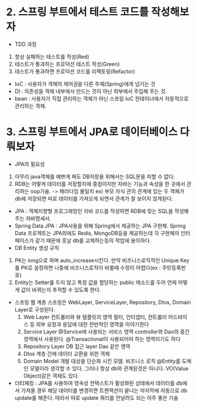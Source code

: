 # 2. 스프링 부트에서 테스트 코드를 작성해보자
* TDD 과정
1. 항상 실패하는 테스트를 작성(Red)
2. 테스트가 통과하는 프로덕션 테스트 작성(Green)
3. 테스트가 통과하면 프로덕션 코드를 리펙토링(Refactor)
* IoC : 사용자가 객체의 제어권을 다른 주체(Spring)에게 넘기는 것
* DI : 의존성을 객체 내부에서 만드는 것이 아닌 외부에서 주입해 주는 것.  
* bean : 사용자가 직접 관리하는 객체가 아닌 스프링 IoC 컨테이너에서 자동적으로 관리하는 객체.

# 3. 스프링 부트에서 JPA로 데이터베이스 다뤄보자
* JPA의 필요성
1. 아무리 java객체를 예쁘게 짜도 DB저장을 위해서는 SQL문을 피할 수 없다. 
2. RDB는 어떻게 데이터를 저장할지에 중점이지만 자바는 기능과 속성을 한 곳에서 관리하는 oop기술. -> 패러다임 불일치
ex) 부모 자식 관의 관계에 있는 두 객체가 db에 저장되면 따로 데이터를 가져오게 되면서 관계가 잘 보이지 않게된다. 
* JPA : 객체지향형 프로그래밍인 자바 코드를 작성하면 RDB에 맞는 SQL을 작성해주는 자바명세서.
* Spring Data JPA : JPA사용을 위해 Spring에서 제공하는 JPA 구현체. Spring Data 프로젝트는 JPA외에도 Redis, MongoDB등을 제공하는데 각 구현체의 인터페이스가 같기 때문에 훗날 db를 교체하는등의 작업에 용이하다. 
* DB Entity 생성 규칙
1. PK는 long으로 하며 auto_increase시킨다. 만약 비즈니스로직적인 Unique Key를 PK로 설정하면 나중에 비즈니스로직이 바뀔때 수정이 어렵다(ex : 주민등록번호)
2. Entity는 Setter를 두지 않고 특정 값을 할당하는 public 메소드를 두어 언제 어떻게 값이 바뀌는지 추적할 수 있도록 한다. 
* 스프링 웹 계층
스프링은 WebLayer, ServiceLayer, Repository, Dtos, Domain Layer로 구성된다. 
    1. Web Layer
    컨트롤러와 뷰 템플릿의 영역
    필터, 인터셉터, 컨트롤러 어드바이스 등 외부 요청과 응답에 대한 전반적인 영역을 이야기한다
    2. Service Layer
    @Service에 사용되는 서비스 영역
    controller와 Dao의 중간 영역에서 사용된다. 
    @Transactional이 사용되어야 하는 영역이기도 하다
    3. Repository Layer
    DB 접근 layer
    Dao 같은 영역
    4. Dtos
    계층 간에 데이터 교환을 위한 객체
    5. Domain Model
    개발 대상을 단순화 시킨 모델. 비즈니스 로직
    @Entity를 도메인 모델이라 생각할 수 있다.
    그러나 항상 db와 관계된것은 아니다. VO(Value Object)같은 객체도 있다.
* 더티체킹 : JPA를 사용하여 영속성 컨텍스트가 활성화된 상태에서 데이터를 db에서 가져올 경우 해당 데이터를 변경하면 트랜잭션이 끝나는 마지막에 자동으로 db update를 해준다. 따라서 따로 update 쿼리를 안날려도 되는 아주 좋은 기술
   


